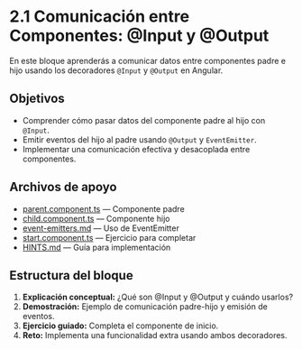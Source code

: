 # 2.1 Comunicación entre Componentes: @Input y @Output

En este bloque aprenderás a comunicar datos entre componentes padre e hijo usando los decoradores `@Input` y `@Output` en Angular.

## Objetivos

- Comprender cómo pasar datos del componente padre al hijo con `@Input`.
- Emitir eventos del hijo al padre usando `@Output` y `EventEmitter`.
- Implementar una comunicación efectiva y desacoplada entre componentes.

## Archivos de apoyo

- [parent.component.ts](parent.component.ts) — Componente padre
- [child.component.ts](child.component.ts) — Componente hijo
- [event-emitters.md](event-emitters.md) — Uso de EventEmitter
- [start.component.ts](start.component.ts) — Ejercicio para completar
- [HINTS.md](HINTS.md) — Guía para implementación

## Estructura del bloque

1. **Explicación conceptual:** ¿Qué son @Input y @Output y cuándo usarlos?
2. **Demostración:** Ejemplo de comunicación padre-hijo y emisión de eventos.
3. **Ejercicio guiado:** Completa el componente de inicio.
4. **Reto:** Implementa una funcionalidad extra usando ambos decoradores.
